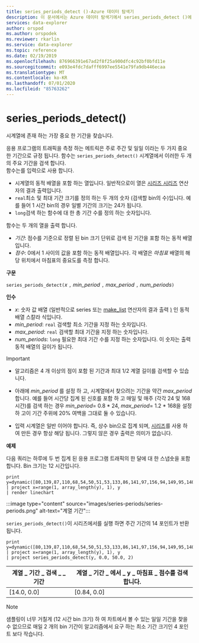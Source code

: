 ```yaml
---
title: series_periods_detect ()-Azure 데이터 탐색기
description: 이 문서에서는 Azure 데이터 탐색기에서 series_periods_detect ()에 대해 설명 합니다.
services: data-explorer
author: orspod
ms.author: orspodek
ms.reviewer: rkarlin
ms.service: data-explorer
ms.topic: reference
ms.date: 02/19/2019
ms.openlocfilehash: 876966391e67ad2f8f25a900dfc4c92bf0bfd11e
ms.sourcegitcommit: e093e4fdc7dafff6997ee5541e79fa9db446ecaa
ms.translationtype: MT
ms.contentlocale: ko-KR
ms.lasthandoff: 07/01/2020
ms.locfileid: "85763262"
---
```

# <a name="series_periods_detect"></a>series_periods_detect()

시계열에 존재 하는 가장 중요 한 기간을 찾습니다.  

응용 프로그램의 트래픽을 측정 하는 메트릭은 주로 주간 및 일일 이라는 두 가지 중요 한 기간으로 규정 됩니다. 함수는 `series_periods_detect()` 시계열에서 이러한 두 개의 주요 기간을 검색 합니다.  
함수는를 입력으로 사용 합니다.
* 시계열의 동적 배열을 포함 하는 열입니다. 일반적으로이 열은 [시리즈 시리즈](make-seriesoperator.md) 연산자의 결과 출력입니다.
* `real`최소 및 최대 기간 크기를 정의 하는 두 개의 숫자 (검색할 bin의 수)입니다. 예를 들어 1 시간 bin의 경우 일별 기간의 크기는 24가 됩니다. 
* `long`검색 하는 함수에 대 한 총 기간 수를 정의 하는 숫자입니다. 

함수는 두 개의 열을 출력 합니다.
* *기간*: 점수를 기준으로 정렬 된 bin 크기 단위로 검색 된 기간을 포함 하는 동적 배열입니다.
* *점수*: 0에서 1 사이의 값을 포함 하는 동적 배열입니다. 각 배열은 *마침표* 배열의 해당 위치에서 마침표의 중요도를 측정 합니다.
 
**구문**

`series_periods_detect(`*x* `,` *min_period* `,` *max_period* `,` *num_periods*`)`

**인수**

* *x*: 숫자 값 배열 (일반적으로 series 또는 [make_list](makelist-aggfunction.md) 연산자의 결과 출력 [)](make-seriesoperator.md) 인 동적 배열 스칼라 식입니다.
* *min_period*: `real` 검색할 최소 기간을 지정 하는 숫자입니다.
* *max_period*: `real` 검색할 최대 기간을 지정 하는 숫자입니다.
* *num_periods*: `long` 필요한 최대 기간 수를 지정 하는 숫자입니다. 이 숫자는 출력 동적 배열의 길이가 됩니다.

> [!IMPORTANT]
> * 알고리즘은 4 개 이상의 점이 포함 된 기간과 최대 1/2 계열 길이를 검색할 수 있습니다. 
>
> * 아래에 *min_period* 를 설정 하 고, 시계열에서 찾으려는 기간을 약간 *max_period* 합니다. 예를 들어 시간당 집계 된 신호를 포함 하 고 매일 및 매주 (각각 24 및 168 시간)를 검색 하는 경우 *min_period*= 0.8 \* 24, *max_period*= 1.2 \* 168을 설정 하 고이 기간 주위에 20% 여백을 그대로 둘 수 있습니다.
>
> * 입력 시계열은 일반 이어야 합니다. 즉, 상수 bin으로 집계 되며, [시리즈](make-seriesoperator.md)를 사용 하 여 만든 경우 항상 해당 됩니다. 그렇지 않은 경우 출력은 의미가 없습니다.

**예제**

다음 쿼리는 하루에 두 번 집계 된 응용 프로그램 트래픽의 한 달에 대 한 스냅숏을 포함 합니다. Bin 크기는 12 시간입니다.

<!-- csl: https://help.kusto.windows.net:443/Samples -->
```kusto
print y=dynamic([80,139,87,110,68,54,50,51,53,133,86,141,97,156,94,149,95,140,77,61,50,54,47,133,72,152,94,148,105,162,101,160,87,63,53,55,54,151,103,189,108,183,113,175,113,178,90,71,62,62,65,165,109,181,115,182,121,178,114,170])
| project x=range(1, array_length(y), 1), y  
| render linechart 
```

:::image type="content" source="images/series-periods/series-periods.png" alt-text="계열 기간":::

`series_periods_detect()`이 시리즈에서를 실행 하면 주간 기간의 14 포인트가 반환 됩니다.

<!-- csl: https://help.kusto.windows.net:443/Samples -->
```kusto
print y=dynamic([80,139,87,110,68,54,50,51,53,133,86,141,97,156,94,149,95,140,77,61,50,54,47,133,72,152,94,148,105,162,101,160,87,63,53,55,54,151,103,189,108,183,113,175,113,178,90,71,62,62,65,165,109,181,115,182,121,178,114,170])
| project x=range(1, array_length(y), 1), y  
| project series_periods_detect(y, 0.0, 50.0, 2)
```

| 계열 \_ 기간 \_ 검색 \_ \_ 기간  | 계열 \_ 기간 \_ 에서 \_ y \_ 마침표 \_ 점수를 검색 합니다. |
|-------------|-------------------|
| [14.0, 0.0] | [0.84, 0.0]  |


> [!NOTE] 
> 샘플링이 너무 거칠게 (12 시간 bin 크기) 하 여 차트에서 볼 수 있는 일일 기간을 찾을 수 없으므로 매일 2 개의 bin 기간이 알고리즘에서 요구 하는 최소 기간 크기인 4 포인트 보다 작습니다.
